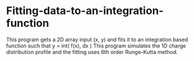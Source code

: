 # Fitting-data-to-an-integration-function
This program gets a 2D array input (x, y) and fits it to an integration based function such that y = int( f(x), dx )
This program simulates the 1D charge distribution profile and the fitting uses 6th order Runge-Kutta method.
